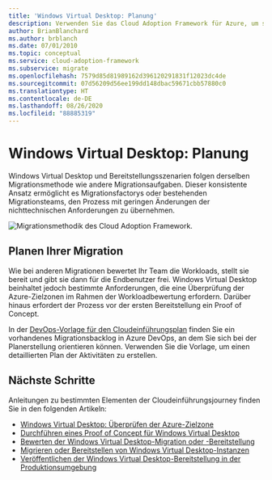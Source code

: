 ```yaml
---
title: 'Windows Virtual Desktop: Planung'
description: Verwenden Sie das Cloud Adoption Framework für Azure, um sich mit bewährten Methoden für die Windows Virtual Desktop-Migration vertraut zu machen, mit denen Sie die Komplexität reduzieren und den Migrationsprozess standardisieren können.
author: BrianBlanchard
ms.author: brblanch
ms.date: 07/01/2010
ms.topic: conceptual
ms.service: cloud-adoption-framework
ms.subservice: migrate
ms.openlocfilehash: 7579d85d81989162d396120291831f12023dc4de
ms.sourcegitcommit: 07d56209d56ee199dd148dbac59671cbb57880c0
ms.translationtype: HT
ms.contentlocale: de-DE
ms.lasthandoff: 08/26/2020
ms.locfileid: "88885319"
---
```

# <a name="windows-virtual-desktop-planning"></a>Windows Virtual Desktop: Planung

Windows Virtual Desktop und Bereitstellungsszenarien folgen derselben Migrationsmethode wie andere Migrationsaufgaben. Dieser konsistente Ansatz ermöglicht es Migrationsfactorys oder bestehenden Migrationsteams, den Prozess mit geringen Änderungen der nichttechnischen Anforderungen zu übernehmen.

![Migrationsmethodik des Cloud Adoption Framework.](../../_images/migrate/methodology.png)

## <a name="plan-your-migration"></a>Planen Ihrer Migration

Wie bei anderen Migrationen bewertet Ihr Team die Workloads, stellt sie bereit und gibt sie dann für die Endbenutzer frei. Windows Virtual Desktop beinhaltet jedoch bestimmte Anforderungen, die eine Überprüfung der Azure-Zielzonen im Rahmen der Workloadbewertung erfordern. Darüber hinaus erfordert der Prozess vor der ersten Bereitstellung ein Proof of Concept.

In der [DevOps-Vorlage für den Cloudeinführungsplan](../../plan/template.md) finden Sie ein vorhandenes Migrationsbacklog in Azure DevOps, an dem Sie sich bei der Planerstellung orientieren können. Verwenden Sie die Vorlage, um einen detaillierten Plan der Aktivitäten zu erstellen.

## <a name="next-steps"></a>Nächste Schritte

Anleitungen zu bestimmten Elementen der Cloudeinführungsjourney finden Sie in den folgenden Artikeln:

- [Windows Virtual Desktop: Überprüfen der Azure-Zielzone](./ready.md)
- [Durchführen eines Proof of Concept für Windows Virtual Desktop](./proof-of-concept.md)
- [Bewerten der Windows Virtual Desktop-Migration oder -Bereitstellung](./migrate-assess.md)
- [Migrieren oder Bereitstellen von Windows Virtual Desktop-Instanzen](./migrate-deploy.md)
- [Veröffentlichen der Windows Virtual Desktop-Bereitstellung in der Produktionsumgebung](./migrate-release.md)
